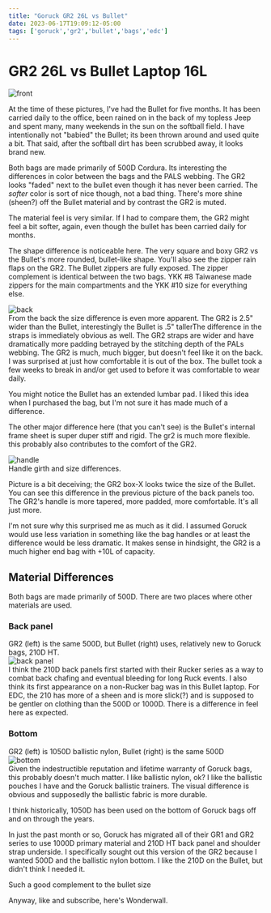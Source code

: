 ```yaml
---
title: "Goruck GR2 26L vs Bullet"
date: 2023-06-17T19:09:12-05:00
tags: ['goruck','gr2','bullet','bags','edc']
---
```


# GR2 26L vs Bullet Laptop 16L

![front](../img/comparefront.jpg)  

At the time of these pictures, I've had the Bullet for five months. It has been carried daily to the office, been rained on in the back of my topless Jeep and spent many, many weekends in the sun on the softball field. I have intentionally not "babied" the Bullet; its been thrown around and used quite a bit. That said, after the softball dirt has been scrubbed away, it looks brand new.

Both bags are made primarily of 500D Cordura. Its interesting the differences in color between the bags and the PALS webbing. The GR2 looks "faded" next to the bullet even though it has never been carried. The *softer* color is sort of nice though, not a bad thing. There's more shine (sheen?) off the Bullet material and by contrast the GR2 is muted.

The material feel is very similar. If I had to compare them, the GR2 might feel a bit softer, again, even though the bullet has been carried daily for months. 

The shape difference is noticeable here. The very square and boxy GR2 vs the Bullet's more rounded, bullet-like shape. You'll also see the zipper rain flaps on the GR2. The Bullet zippers are fully exposed. The zipper complement is identical between the two bags. YKK #8 Taiwanese made zippers for the main compartments and the YKK #10 size for everything else. 

![back](../img/compareback.jpg)  
From the back the size difference is even more apparent. The GR2 is 2.5" wider than the Bullet, interestingly the Bullet is .5" tallerThe difference in the straps is immediately obvious as well. The GR2 straps are wider and have dramatically more padding betrayed by the stitching depth of the PALs webbing. The GR2 is much, much bigger, but doesn't feel like it on the back. I was surprised at just how comfortable it is out of the box. The bullet took a few weeks to break in and/or get used to before it was comfortable to wear daily.

You might notice the Bullet has an extended lumbar pad. I liked this idea when I purchased the bag, but I'm not sure it has made much of a difference. 

The other major difference here (that you can't see) is the Bullet's internal frame sheet is super duper stiff and rigid. The gr2 is much more flexible. this probably also contributes to the comfort of the GR2.

![handle](../img/comparehandle.jpg)  
Handle girth and size differences. 

Picture is a bit deceiving; the GR2 box-X looks twice the size of the Bullet. You can see this difference in the previous picture of the back panels too. The GR2's handle is more tapered, more padded, more comfortable. It's all just more. 

I'm not sure why this surprised me as much as it did. I assumed Goruck would use less variation in something like the bag handles or at least the difference would be less dramatic. It makes sense in hindsight, the GR2 is a much higher end bag with +10L of capacity. 

## Material Differences

Both bags are made primarily of 500D. There are two places where other materials are used. 

### Back panel 
GR2 (left) is the same 500D, but Bullet (right) uses, relatively new to Goruck bags, 210D HT.  
![back panel](../img/comparebackpanel.jpg)  
I think the 210D back panels first started with their Rucker series as a way to combat back chafing and eventual bleeding for long Ruck events. I also think its first appearance on a non-Rucker bag was in this Bullet laptop. For EDC, the 210 has more of a sheen and is more slick(?) and is supposed to be gentler on clothing than the 500D or 1000D. There is a difference in feel here as expected.

### Bottom
GR2 (left) is 1050D ballistic nylon, Bullet (right) is the same 500D  
![bottom](../img/comparebottom.jpg)  
Given the indestructible reputation and lifetime warranty of Goruck bags, this probably doesn't much matter. I like ballistic nylon, ok? I like the ballistic pouches I have and the Goruck ballistic trainers. The visual difference is obvious and supposedly the ballistic fabric is more durable. 

I think historically, 1050D has been used on the bottom of Goruck bags off and on through the years. 

In just the past month or so, Goruck has migrated all of their GR1 and GR2 series to use 1000D primary material and 210D HT back panel and shoulder strap underside. I specifically sought out this version of the GR2 because I wanted 500D and the ballistic nylon bottom. I like the 210D on the Bullet, but didn't think I needed it. 



Such a good complement to the bullet size  

Anyway, like and subscribe, here's Wonderwall.

